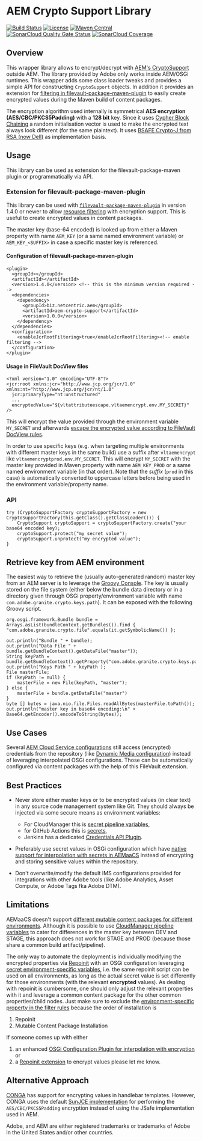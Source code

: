 # AEM Crypto Support Library

[![Build Status](https://img.shields.io/github/actions/workflow/status/Netcentric/aem-crypto-support/maven.yml?branch=main)](https://github.com/Netcentric/aem-crypto-support/actions)
[![License](https://img.shields.io/badge/License-EPL%201.0-red.svg)](https://opensource.org/licenses/EPL-1.0)
[![Maven Central](https://img.shields.io/maven-central/v/biz.netcentric.aem/aem-crypto-support)](https://search.maven.org/artifact/biz.netcentric.aem/aem-crypto-support)
[![SonarCloud Quality Gate Status](https://sonarcloud.io/api/project_badges/measure?project=Netcentric_aem-crypto-support&metric=alert_status)](https://sonarcloud.io/summary/new_code?id=Netcentric_aem-crypto-support)
[![SonarCloud Coverage](https://sonarcloud.io/api/project_badges/measure?project=Netcentric_aem-crypto-support&metric=coverage)](https://sonarcloud.io/summary/new_code?id=Netcentric_aem-crypto-support)

## Overview

This wrapper library allows to encrypt/decrypt with [AEM's CryptoSupport][aem-cryptosupport] outside AEM. The library provided by Adobe
only works inside AEM/OSGi runtimes. This wrapper adds some class loader tweaks and provides a simple API for constructing `CryptoSupport` objects. 
In addition it provides an extension for [filtering in filevault-package-maven-plugin][filevault-filtering] to easily create encrypted values during the Maven build of content packages.

The encryption algorithm used internally is symmetrical **AES encryption (AES/CBC/PKCS5Padding)** with a **128 bit** key. Since it uses [Cypher Block Chaining](https://en.wikipedia.org/wiki/Block_cipher_mode_of_operation#CBC) a random initialisation vector is used to make the encrypted text always look different (for the same plaintext). It uses [BSAFE Crypto-J from RSA (now Dell)][bsafe-wikipedia] as implementation basis.

## Usage

This library can be used as extension for the filevault-package-maven plugin or programmatically via API.

### Extension for filevault-package-maven-plugin

This library can be used with [`filevault-package-maven-plugin`][filevault-package-maven-plugin] in version 1.4.0 or newer to allow [resource filtering][filevault-filtering] with encryption support. This is useful to create encrypted values in content packages.

The master key (base-64 encoded) is looked up from either a Maven property with name `AEM_KEY` (or a same named environment variable) or `AEM_KEY_<SUFFIX>` in case a specific master key is referenced.

#### Configuration of filevault-package-maven-plugin

```
<plugin>
  <groupId></groupId>
  <artifactId></artifactId>
  <version>1.4.0</version> <!-- this is the minimum version required -->
  <dependencies>
    <dependency>
      <groupId>biz.netcentric.aem</groupId>
      <artifactId>aem-crypto-support</artifactId>
      <version>1.0.0</version>
    </dependency>
  </dependencies>
  <configuration>
    <enableJcrRootFiltering>true</enableJcrRootFiltering><!-- enable filtering -->
  </configuration>
</plugin>
```

#### Usage in FileVault DocView files

```
<?xml version="1.0" encoding="UTF-8"?>
<jcr:root xmlns:jcr="http://www.jcp.org/jcr/1.0" xmlns:nt="http://www.jcp.org/jcr/nt/1.0"
  jcr:primaryType="nt:unstructured"
  ...
  encryptedValue="${vltattributeescape.vltaemencrypt.env.MY_SECRET}" />
```

This will encrypt the value provided through the environment variable `MY_SECRET` and afterwards [escape the encrypted value according to FileVault DocView rules][filevault-escape].

In order to use specific keys (e.g. when targeting multiple environments with different master keys in the same build) use a suffix after `vltaemencrypt` like `vltaemencryptprod.env.MY_SECRET`.
This will encrypt `MY_SECRET` with the master key provided in Maven property with name `AEM_KEY_PROD` or a same named environment variable (in that order). Note that the *suffix* (`prod` in this case) is automatically converted to uppercase letters before being used in the environment variable/property name.

### API 

```
try (CryptoSupportFactory cryptoSupportFactory = new CryptoSupportFactory(this.getClass().getClassLoader())) {
    CryptoSupport cryptoSupport = cryptoSupportFactory.create("your base64 encoded key);
    cryptoSupport.protect("my secret value");
    cryptoSupport.unprotect("my encrypted value");
}
```

## Retrieve key from AEM environment

The easiest way to retrieve the (usually auto-generated random) master key from an AEM server is to leverage the [Groovy Console][groovyconsole]. The key is usually stored on the file system (either below the bundle data directory or in a directory given through OSGi property/environment variable with name `com.adobe.granite.crypto.keys.path`). It can be exposed with the following Groovy script.

```
org.osgi.framework.Bundle bundle = Arrays.asList(bundleContext.getBundles()).find { "com.adobe.granite.crypto.file".equals(it.getSymbolicName()) };

out.println("Bundle " + bundle);
out.println("Data File " + bundle.getBundleContext().getDataFile("master"));
String keyPath = bundle.getBundleContext().getProperty("com.adobe.granite.crypto.keys.path");
out.println("Keys Path " + keyPath );
File masterFile;
if (keyPath != null) {
    masterFile = new File(keyPath, "master");
} else {
    masterFile = bundle.getDataFile("master")
}
byte [] bytes = java.nio.file.Files.readAllBytes(masterFile.toPath());
out.println("master key in base64 encoding:\n" + Base64.getEncoder().encodeToString(bytes));
```

## Use Cases

Several [AEM Cloud Service configurations][aem-cloudservice-configs] still access (encrypted) credentials from the repository (like [Dynamic Media configuration][dynamic-media-aem-config]) instead of leveraging interpolated OSGi configurations.
Those can be automatically configured via content packages with the help of this FileVault extension.

## Best Practices

* Never store either master keys or to be encrypted values (in clear text) in any source code management system like Git. They should always be injected via some secure means as environment variables:
    * For CloudManager this is [secret pipeline variables][cloudmanager-pipelinevars], 
    * for GitHub Actions this is [secrets][gha-secrets],
    * Jenkins has a dedicated [Credentials API Plugin][jenkins-credentials-plugin].

* Preferably use secret values in OSGi configuration which have [native support for interpolation with secrets in AEMaaCS](https://experienceleague.adobe.com/en/docs/experience-manager-cloud-service/content/implementing/deploying/configuring-osgi#when-to-use-secret-environment-specific-configuration-values) instead of encrypting and storing sensitive values within the repository.

* Don't overwrite/modify the default IMS configurations provided for integrations with other Adobe tools (like Adobe Analytics, Asset Compute, or Adobe Tags fka Adobe DTM).

## Limitations

AEMaaCS doesn't support [different mutable content packages for different environments](https://experienceleague.adobe.com/en/docs/experience-manager-cloud-service/content/implementing/deploying/overview#mutable-content-packages). Although it is possible to use [CloudManager pipeline variables][cloudmanager-pipelinevars] to cater for differences in the master key between DEV and STAGE, this approach does not work for STAGE and PROD (because those share a common build artifact/pipeline).

The only way to automate the deployment is individually modifying the encrypted properties via [Repoinit](https://experienceleague.adobe.com/en/docs/experience-manager-cloud-service/content/implementing/deploying/overview#repoinit) with an OSGi configuration leveraging [secret environment-specific variables](https://experienceleague.adobe.com/en/docs/experience-manager-cloud-service/content/implementing/deploying/configuring-osgi#when-to-use-secret-environment-specific-configuration-values), i.e. the same repoinit script can be used on all environments, as long as the actual secret value is set differently for those environments (with the relevant **encrypted** values).
As dealing with repoinit is cumbersome, one should only adjust the relevant properties with it and leverage a common content package for the other common properties/child nodes.
Just make sure to exclude the [environment-specific property in the filter rules](https://jackrabbit.apache.org/filevault/filter.html#Property_Filtering) because the order of installation is
1. Repoinit
2. Mutable Content Package Installation

If someone comes up with either
1. an enhanced [OSGi Configuration Plugin for interpolation with encryption](https://github.com/apache/felix-dev/blob/master/configadmin-plugins/interpolation/src/main/java/org/apache/felix/configadmin/plugin/interpolation/InterpolationConfigurationPlugin.java) or
2. a [Repoinit extension](https://sling.apache.org/documentation/bundles/repository-initialization.html) to encrypt values
please let me know.

## Alternative Approach

[CONGA](https://devops.wcm.io/conga/plugins/aem/handlebars-helpers.html) has support for encrypting values in handlebar templates. However, CONGA uses the default [SunJCE implementation](https://docs.oracle.com/en/java/javase/11/security/oracle-providers.html#GUID-A47B1249-593C-4C38-A0D0-68FA7681E0A7) for performing the `AES/CBC/PKCS5Padding` encryption instead of using the JSafe implementation used in AEM.

Adobe, and AEM are either registered trademarks or trademarks of Adobe in
the United States and/or other countries.

[bsafe-wikipedia]: https://en.wikipedia.org/wiki/BSAFE
[aem-cryptosupport]: https://developer.adobe.com/experience-manager/reference-materials/6-5/javadoc/com/adobe/granite/crypto/CryptoSupport.html
[groovyconsole]: https://github.com/orbinson/aem-groovy-console
[filevault-package-maven-plugin]: https://jackrabbit.apache.org/filevault-package-maven-plugin/index.html
[filevault-filtering]: https://jackrabbit.apache.org/filevault-package-maven-plugin/filtering.html#Filtering_Extensions
[filevault-escape]: https://jackrabbit.apache.org/filevault/docview.html#Escaping]
[cloudmanager-pipelinevars]: https://experienceleague.adobe.com/en/docs/experience-manager-cloud-service/content/implementing/using-cloud-manager/cicd-pipelines/pipeline-variables
[gha-secrets]: https://docs.github.com/en/actions/security-for-github-actions/security-guides/using-secrets-in-github-actions
[jenkins-credentials-plugin]: https://github.com/jenkinsci/credentials-plugin/tree/master/docs
[dynamic-media-aem-config]: https://experienceleague.adobe.com/en/docs/experience-manager-cloud-service/content/assets/dynamicmedia/config-dm#configuring-dynamic-media-cloud-services
[aem-cloudservice-configs]: https://experienceleague.adobe.com/en/docs/experience-manager-65/content/implementing/developing/extending-aem/extending-cloud-services/extending-cloud-config
